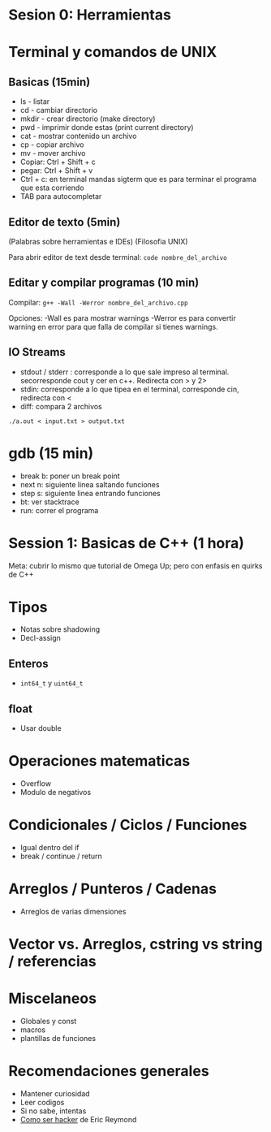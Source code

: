 Sesion 0: Herramientas
======================


# Terminal y comandos de UNIX

## Basicas (15min)

* ls - listar
* cd - cambiar directorio
* mkdir - crear directorio (make directory)
* pwd - imprimir donde estas (print current directory)
* cat - mostrar contenido un archivo
* cp - copiar archivo
* mv - mover archivo
* Copiar: Ctrl + Shift + c
* pegar: Ctrl + Shift + v
* Ctrl + c: en terminal mandas sigterm que es para terminar el programa que esta corriendo
* TAB para autocompletar

## Editor de texto (5min)
(Palabras sobre herramientas e IDEs)
(Filosofia UNIX)

Para abrir editor de text desde terminal:
```code nombre_del_archivo```

## Editar y compilar programas (10 min)
Compilar:
```g++ -Wall -Werror nombre_del_archivo.cpp```

Opciones: -Wall es para mostrar warnings
          -Werror es para convertir warning en error para que falla de compilar
          si tienes warnings.

## IO Streams
* stdout / stderr : corresponde a lo que sale impreso al terminal. 
  secorresponde cout y cer en c++. Redirecta con > y 2>
* stdin: corresponde a lo que tipea en el terminal, corresponde cin, redirecta con <
* diff: compara 2 archivos

```./a.out < input.txt > output.txt```




# gdb (15 min)
* break b: poner un break point
* next n: siguiente linea saltando funciones
* step s: siguiente linea entrando funciones
* bt: ver stacktrace
* run: correr el programa

Session 1: Basicas de C++ (1 hora)
=========================
Meta: cubrir lo mismo que tutorial de Omega Up; pero
con enfasis en quirks de C++

# Tipos
* Notas sobre shadowing
* Decl-assign
## Enteros
* `int64_t` y `uint64_t`
## float
* Usar double

# Operaciones matematicas
* Overflow
* Modulo de negativos
##

# Condicionales / Ciclos / Funciones
* Igual dentro del if
* break / continue / return

# Arreglos / Punteros / Cadenas
* Arreglos de varias dimensiones

# Vector vs. Arreglos, cstring vs string / referencias

# Miscelaneos
* Globales y const
* macros
* plantillas de funciones

# Recomendaciones generales
* Mantener curiosidad
* Leer codigos
* Si no sabe, intentas
* [Como ser hacker](https://sindominio.net/biblioweb/telematica/hacker-como.html)
   de Eric Reymond



